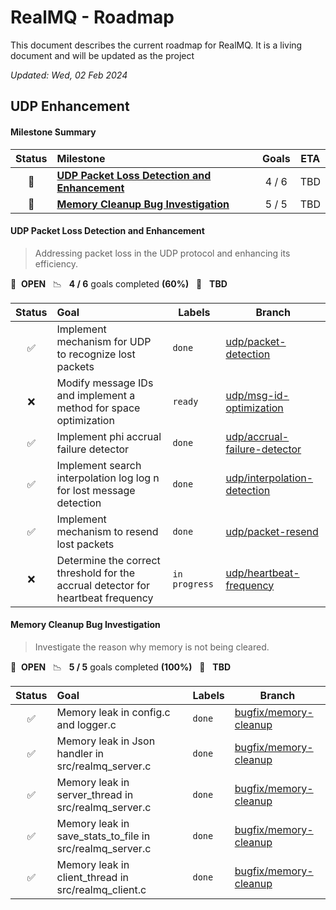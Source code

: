 # RealMQ - Roadmap

This document describes the current roadmap for RealMQ. It is a living document and will be updated as the project

*Updated: Wed, 02 Feb 2024*

## UDP Enhancement

#### Milestone Summary

| Status | Milestone                                                                                   | Goals | ETA |
|:------:|:--------------------------------------------------------------------------------------------|:-----:|:---:|
|   🚀   | **[UDP Packet Loss Detection and Enhancement](#udp-packet-loss-detection-and-enhancement)** | 4 / 6 | TBD |
|   🚀   | **[Memory Cleanup Bug Investigation](#memory-cleanup-bug-investigation)**                   | 5 / 5 | TBD |

#### UDP Packet Loss Detection and Enhancement

> Addressing packet loss in the UDP protocol and enhancing its efficiency.

🚀 &nbsp;**OPEN** &nbsp;&nbsp;📉 &nbsp;&nbsp;**4 / 6** goals completed **(60%)** &nbsp;&nbsp;📅 &nbsp;&nbsp;**TBD**

| Status | Goal                                                                             | Labels        | Branch                                     |
|:------:|:---------------------------------------------------------------------------------|---------------|--------------------------------------------|
|   ✅    | Implement mechanism for UDP to recognize lost packets                            | `done`        | <a href=#>udp/packet-detection</a>         |
|   ❌    | Modify message IDs and implement a method for space optimization                 | `ready`       | <a href=#>udp/msg-id-optimization</a>      |
|   ✅    | Implement phi accrual failure detector                                           | `done`        | <a href=#>udp/accrual-failure-detector</a> |
|   ✅    | Implement search interpolation log log n for lost message detection              | `done`        | <a href=#>udp/interpolation-detection</a>  |
|   ✅    | Implement mechanism to resend lost packets                                       | `done`        | <a href=#>udp/packet-resend</a>            |
|   ❌    | Determine the correct threshold for the accrual detector for heartbeat frequency | `in progress` | <a href=#>udp/heartbeat-frequency</a>      |

#### Memory Cleanup Bug Investigation

> Investigate the reason why memory is not being cleared.

🚀 &nbsp;**OPEN** &nbsp;&nbsp;📉 &nbsp;&nbsp;**5 / 5** goals completed **(100%)** &nbsp;&nbsp;📅 &nbsp;&nbsp;**TBD**

| Status | Goal                                                     | Labels        | Branch                              |
|:------:|:---------------------------------------------------------|---------------|-------------------------------------|
|   ✅    | Memory leak in config.c and logger.c                     | `done`        | <a href=#>bugfix/memory-cleanup</a> |
|   ✅    | Memory leak in Json handler in src/realmq_server.c       | `done` | <a href=#>bugfix/memory-cleanup</a> |
|   ✅    | Memory leak in server_thread in src/realmq_server.c      | `done`       | <a href=#>bugfix/memory-cleanup</a> |
|   ✅    | Memory leak in save_stats_to_file in src/realmq_server.c | `done`       | <a href=#>bugfix/memory-cleanup</a> |
|   ✅    | Memory leak in client_thread in src/realmq_client.c      | `done`       | <a href=#>bugfix/memory-cleanup</a> |
